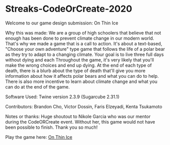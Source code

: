 # Streaks-CodeOrCreate-2020
Welcome to our game design submission: On Thin Ice

Why this was made: We are a group of high schoolers that believe that not enough has been done to prevent climate change in our modern world. That's why we made a game that is a call to action. It's about a text-based, "Choose your own adventure" type game that follows the life of a polar bear as they try to adapt to a changing climate. Your goal is to live three full days without dying and each Throughout the game, it's very likely that you'll make the wrong choices and end up dying. At the end of each type of death, there is a blurb about the type of death that'll give you more information about how it affects polar bears and what you can do to help. There is also more incentive to learn about climate change and what you can do at the end of the game. 

Software Used: Twine version 2.3.9 (Sugarcube 2.31.1)

Contributors: Brandon Cho, Victor Dossin, Faris Elzeyadi, Kenta Tsukamoto

Notes or thanks: Huge shoutout to Nikole Garcia who was our mentor during the CodeORCreate event. Without her, this game would not have been possible to finish. Thank you so much! 

Play the game here:
[On Thin Ice](https://eugenecodecamp.github.io/Streaks-CodeOrCreate-2020/)
